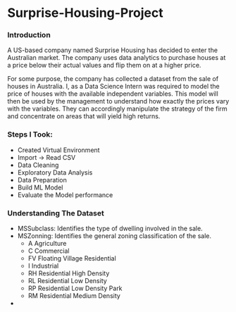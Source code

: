 # Surprise-Housing-Project

### Introduction

A US-based company named Surprise Housing has decided to enter the Australian market. The company uses data analytics to purchase houses at a price below their actual values and flip them on at a higher price.

For some purpose, the company has collected a dataset from the sale of houses in Australia. I, as a Data Science Intern was required to model the price of houses with the available independent variables. This model will then be used by the management to understand how exactly the prices vary with the variables. They can accordingly manipulate the strategy of the firm and concentrate on areas that will yield high returns.

### Steps I Took:

- Created Virtual Environment
- Import -> Read CSV
- Data Cleaning
- Exploratory Data Analysis
- Data Preparation
- Build ML Model
- Evaluate the Model performance

### Understanding The Dataset

- MSSubclass: Identifies the type of dwelling involved in the sale.
- MSZonning: Identifies the general zoning classification of the sale.
  - A Agriculture
  - C Commercial
  - FV Floating Village Residential
  - I Industrial
  - RH Residential High Density
  - RL Residential Low Density
  - RP Residential Low Density Park
  - RM Residential Medium Density
- 
  
